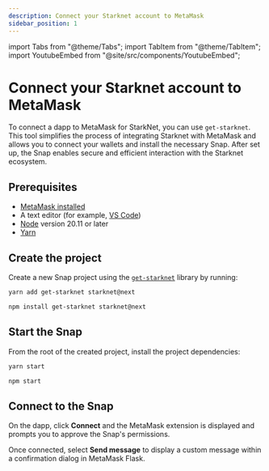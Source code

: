 ```yaml
---
description: Connect your Starknet account to MetaMask
sidebar_position: 1
---
```


import Tabs from "@theme/Tabs";
import TabItem from "@theme/TabItem";
import YoutubeEmbed from "@site/src/components/YoutubeEmbed";

# Connect your Starknet account to MetaMask

To connect a dapp to MetaMask for StarkNet, you can use `get-starknet`. 
This tool simplifies the process of integrating Starknet with MetaMask and allows you to connect your wallets and install the necessary Snap.
After set up, the Snap enables secure and efficient interaction with the Starknet ecosystem.

## Prerequisites

- [MetaMask installed](https://metamask.io/download/)
- A text editor (for example, [VS Code](https://code.visualstudio.com/))
- [Node](https://docs.npmjs.com/downloading-and-installing-node-js-and-npm) version 20.11 or later
- [Yarn](https://yarnpkg.com/)

## Create the project

Create a new Snap project using the [`get-starknet`](https://github.com/MetaMask/snaps/tree/main/packages/create-snap)
library by running:

<Tabs>
  <TabItem value="yarn" label="Yarn" default>

  ```bash
  yarn add get-starknet starknet@next
  ```

  </TabItem>

  <TabItem value="npm" label="npm">

  ```bash
  npm install get-starknet starknet@next
  ```

  </TabItem> 

</Tabs>


## Start the Snap

From the root of the created project, install the project dependencies:

<Tabs>
  <TabItem value="yarn" label="Yarn" default>

  ```bash
  yarn start
  ```

  </TabItem>

  <TabItem value="npm" label="npm">

  ```bash
  npm start
  ```

  </TabItem> 

</Tabs>

## Connect to the Snap

On the  dapp, click **Connect** and the MetaMask extension is displayed and prompts you to approve the Snap's permissions.

Once connected, select **Send message** to display a custom message within a confirmation
dialog in MetaMask Flask.
